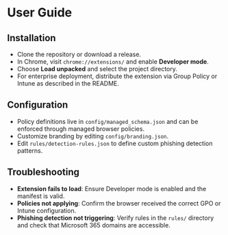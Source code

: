 # User Guide

## Installation
- Clone the repository or download a release.
- In Chrome, visit `chrome://extensions/` and enable **Developer mode**.
- Choose **Load unpacked** and select the project directory.
- For enterprise deployment, distribute the extension via Group Policy or Intune as described in the README.

## Configuration
- Policy definitions live in `config/managed_schema.json` and can be enforced through managed browser policies.
- Customize branding by editing `config/branding.json`.
- Edit `rules/detection-rules.json` to define custom phishing detection patterns.

## Troubleshooting
- **Extension fails to load**: Ensure Developer mode is enabled and the manifest is valid.
- **Policies not applying**: Confirm the browser received the correct GPO or Intune configuration.
- **Phishing detection not triggering**: Verify rules in the `rules/` directory and check that Microsoft 365 domains are accessible.
